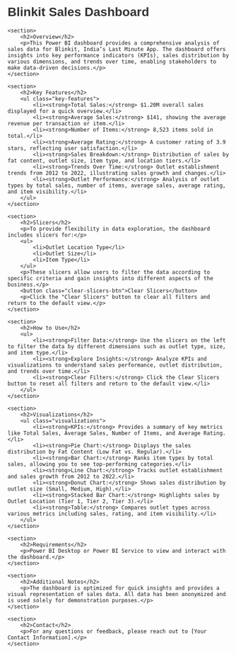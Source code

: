 <!DOCTYPE html>
<html lang="en">
<head>
    <meta charset="UTF-8">
    <meta name="viewport" content="width=device-width, initial-scale=1.0">
    <title>Blinkit Sales Dashboard</title>
    <style>
        body {
            font-family: Arial, sans-serif;
            margin: 20px;
        }
        h1, h2 {
            color: #333;
        }
        section {
            margin-bottom: 20px;
        }
        .key-features, .visualizations {
            list-style: none;
            padding: 0;
        }
        .key-features li, .visualizations li {
            margin-bottom: 10px;
        }
        .clear-slicers-btn {
            background-color: #007BFF;
            color: white;
            border: none;
            padding: 10px 15px;
            text-align: center;
            cursor: pointer;
            border-radius: 5px;
        }
        .clear-slicers-btn:hover {
            background-color: #0056b3;
        }
    </style>
</head>
<body>
    <h1>Blinkit Sales Dashboard</h1>

    <section>
        <h2>Overview</h2>
        <p>This Power BI dashboard provides a comprehensive analysis of sales data for Blinkit, India’s Last Minute App. The dashboard offers insights into key performance indicators (KPIs), sales distribution by various dimensions, and trends over time, enabling stakeholders to make data-driven decisions.</p>
    </section>

    <section>
        <h2>Key Features</h2>
        <ul class="key-features">
            <li><strong>Total Sales:</strong> $1.20M overall sales displayed for a quick overview.</li>
            <li><strong>Average Sales:</strong> $141, showing the average revenue per transaction or item.</li>
            <li><strong>Number of Items:</strong> 8,523 items sold in total.</li>
            <li><strong>Average Rating:</strong> A customer rating of 3.9 stars, reflecting user satisfaction.</li>
            <li><strong>Sales Breakdown:</strong> Distribution of sales by fat content, outlet size, item type, and location tiers.</li>
            <li><strong>Trends Over Time:</strong> Outlet establishment trends from 2012 to 2022, illustrating sales growth and changes.</li>
            <li><strong>Outlet Performance:</strong> Analysis of outlet types by total sales, number of items, average sales, average rating, and item visibility.</li>
        </ul>
    </section>

    <section>
        <h2>Slicers</h2>
        <p>To provide flexibility in data exploration, the dashboard includes slicers for:</p>
        <ul>
            <li>Outlet Location Type</li>
            <li>Outlet Size</li>
            <li>Item Type</li>
        </ul>
        <p>These slicers allow users to filter the data according to specific criteria and gain insights into different aspects of the business.</p>
        <button class="clear-slicers-btn">Clear Slicers</button>
        <p>Click the "Clear Slicers" button to clear all filters and return to the default view.</p>
    </section>

    <section>
        <h2>How to Use</h2>
        <ul>
            <li><strong>Filter Data:</strong> Use the slicers on the left to filter the data by different dimensions such as outlet type, size, and item type.</li>
            <li><strong>Explore Insights:</strong> Analyze KPIs and visualizations to understand sales performance, outlet distribution, and trends over time.</li>
            <li><strong>Clear Filters:</strong> Click the Clear Slicers button to reset all filters and return to the default view.</li>
        </ul>
    </section>

    <section>
        <h2>Visualizations</h2>
        <ul class="visualizations">
            <li><strong>KPIs:</strong> Provides a summary of key metrics like Total Sales, Average Sales, Number of Items, and Average Rating.</li>
            <li><strong>Pie Chart:</strong> Displays the sales distribution by Fat Content (Low Fat vs. Regular).</li>
            <li><strong>Bar Chart:</strong> Ranks item types by total sales, allowing you to see top-performing categories.</li>
            <li><strong>Line Chart:</strong> Tracks outlet establishment and sales growth from 2012 to 2022.</li>
            <li><strong>Donut Chart:</strong> Shows sales distribution by outlet size (Small, Medium, High).</li>
            <li><strong>Stacked Bar Chart:</strong> Highlights sales by Outlet Location (Tier 1, Tier 2, Tier 3).</li>
            <li><strong>Table:</strong> Compares outlet types across various metrics including sales, rating, and item visibility.</li>
        </ul>
    </section>

    <section>
        <h2>Requirements</h2>
        <p>Power BI Desktop or Power BI Service to view and interact with the dashboard.</p>
    </section>

    <section>
        <h2>Additional Notes</h2>
        <p>The dashboard is optimized for quick insights and provides a visual representation of sales data. All data has been anonymized and is used solely for demonstration purposes.</p>
    </section>

    <section>
        <h2>Contact</h2>
        <p>For any questions or feedback, please reach out to [Your Contact Information].</p>
    </section>
</body>
</html>
